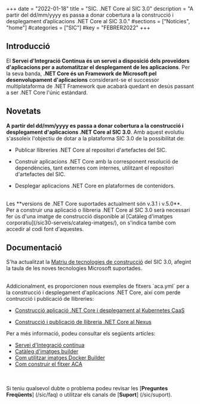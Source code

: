 +++
date        = "2022-01-18"
title       = "SIC. .NET Core al SIC 3.0"
description = "A partir del dd/mm/yyyy es passa a donar cobertura a la construcció i desplegament d’aplicacions .NET Core al SIC 3.0."
#sections    = ["Notícies", "home"]
#categories  = ["SIC"]
#key         = "FEBRER2022"
+++

## Introducció

El **Servei d'Integració Contínua és un servei a disposició dels proveïdors d'aplicacions per a automatitzar el desplegament
de les aplicacions**. Per la seva banda, **.NET Core és un Framework de Microsoft pel desenvolupament d'aplicacions** considerant-se
el successor multiplataforma de .NET Framework que acabarà quedant en desús passant a ser .NET Core l'únic estàndard.

## Novetats

**A partir del dd/mm/yyyy es passa a donar cobertura a la construcció i desplegament d'aplicacions .NET Core al SIC 3.0**.
Amb aquest evolutiu s'assoleix l'objectiu de dotar a la plataforma SIC 3.0 de la possibilitat de:

* Publicar llibreries .NET Core al repositori d'artefactes del SIC.

* Construir aplicacions .NET Core amb la corresponent resolució de dependències, tant externes com internes, utilitzant el
repositori d'artefactes del SIC.

* Desplegar aplicacions .NET Core en plataformes de contenidors.

<br/>
Les **versions de .NET Core suportades actualment són v.3.1 i v.5.0**.

<br/>
Per a construir una aplicació o llibreria .NET Core al SIC 3.0 serà necessari fer ús d'una imatge de construcció disponible al
[Catàleg d'imatges corporatiu](/sic30-serveis/cataleg-imatges/), on s'indica també com accedir al codi font d'aquestes.

## Documentació

S'ha actualitzat la [Matriu de tecnologies de construcció](/sic30-serveis/ci/#matriu-de-tecnologies-de-construcció) del SIC 3.0,
afegint la taula de les noves tecnologies Microsoft suportades.

<br/>
Addicionalment, es proporcionen nous exemples de fitxers `aca.yml` per a la construcció i desplegament d'aplicacions .NET Core,
així com perde contrucció i publicació de llibreries:

* [Construcció aplicació .NET Core i desplegament al Kubernetes CaaS](/related/sic/3.0/aca_const_despl_dotnet_kubernetes_caas.yml)

* [Construcció i publicació de llibreria .NET Core al Nexus](/related/sic/3.0/aca_const_publi_nexus_dotnet_lib.yml)

Per a més informació, podeu consultar els següents articles:

- [Servei d'Integració contínua](/sic30-serveis/ci/)
- [Catàleg d'imatges builder](/sic30-serveis/cataleg-imatges/)
- [Com utilitzar imatges Docker Builder](/howtos/2021-07-13-SIC-Howto-utilitzar-imatges-docker-builder/)
- [Com construir el fitxer ACA](/sic30-guies/fitxer-aca/)

<br/><br/>
Si teniu qualsevol dubte o problema podeu revisar les [**Preguntes Freqüents**] (/sic/faq) o utilitzar els canals de [**Suport**] (/sic/suport).
